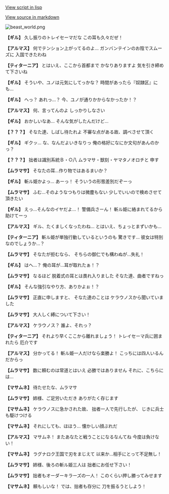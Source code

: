 [View script in lisp](../scripts/100701061.txt)

[View source in markdown](100701061.md)

![beast_world.png](../images/backgrounds/beast_world.png)

**【ギル】**
久し振りのトレイセーマだな
この耳も久々だぜ！

**【アルマス】**
何でテンション上がってるのよ…
ガンバンテインのお陰でスムーズに
入国できたわね

**【ティターニア】**
とはいえ、ここから首都まで
かなりありますよ
気を引き締めて下さいね

**【ギル】**
そういや、ユノは元気にしてっかな？
時間があったら『奴隷区』にも…

**【ギル】**
へっ？
あれっ…？
今、ユノが通りかからなかったか！？

**【アルマス】**
何、言ってんのよ
しっかりしなさい

**【ギル】**
おかしいなあ…
そんな気がしたんだけど…

**【？？？】**
そなた達、しばし待たれよ
不審な点がある故、調べさせて頂く

**【ギル】**
ギクッ…
な、なんだよいきなりっ
俺の格好になにか文句があんのかっ？

**【？？？】**
拙者は識別系統Ｂ・○八
ムラマサ・獣刻・ヤマタノオロチと
申す

**【ムラマサ】**
そなたの耳…作り物ではあるまいか？

**【ギル】**
斬ル姫かよっ…
あーっ！
そういうの形態差別だぞーっ

**【ムラマサ】**
ふむ…そのようなつもりは微塵もない
少しでいいので検めさせて頂きたい

**【ギル】**
えっ…そんなのイヤだよ…！
警備兵さーん！
斬ル姫に絡まれてるから助けてーっ

**【アルマス】**
ギル、たくましくなったわね…
とはいえ、ちょっとまずいかも…

**【ティターニア】**
斬ル姫が単独行動しているというのも
驚きです…
彼女は特別なのでしょうか…？

**【ムラマサ】**
そなたが拒むなら、
そちらの御仁でも構わぬが…失礼！

**【ギル】**
はへ…？
俺の耳が…耳が取れたぁ！？

**【ムラマサ】**
なるほど
脱着式の耳とは畏れ入りました
そなた達、曲者ですねっ

**【ギル】**
そんな強引なやり方、ありかよぉ！？

**【ムラマサ】**
正直に申しますと、
そなた達のことは
ケラウノスから聞いていました

**【ムラマサ】**
大人しく縛について下さい！

**【アルマス】**
ケラウノス？
誰よ、それっ？

**【ティターニア】**
それより早くここから離れましょう！
トレイセーマ兵に囲まれたら
厄介です

**【アルマス】**
分かってる！
斬ル姫一人だけなら楽勝よ！
こっちには四人いるんだからっ

**【ムラマサ】**
数に頼むのは常道とはいえ
必勝ではありません
それに、こちらには…

**【マサムネ】**
待たせたな、ムラマサ

**【ムラマサ】**
姉様、ご足労いただき
ありがたく存じます

**【マサムネ】**
ケラウノスに急かされた故、
拙者一人で先行したが、
じきに兵士も駆けつける

**【マサムネ】**
それにしても、ほほう…
懐かしい顔ぶれだ

**【アルマス】**
マサムネ！
またあなたと戦うことになるなんてね
今度は負けない！

**【マサムネ】**
ラグナロク王国で刃をまじえて
以来か…相手にとって不足無し！

**【ムラマサ】**
姉様、後ろの斬ル姫三人は
拙者にお任せ下さい！

**【ムラマサ】**
拙者もオーダーキラーズの一人！
このくらい押し勝ってみせます

**【マサムネ】**
頼もしいな！
では、拙者も存分に
刀を振るうとしよう！